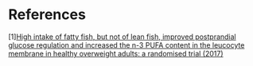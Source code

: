 # References
[1][High intake of fatty fish, but not of lean fish, improved postprandial glucose regulation and increased the n-3 PUFA content in the leucocyte membrane in healthy overweight adults: a randomised trial (2017)](https://www.cambridge.org/core/journals/british-journal-of-nutrition/article/high-intake-of-fatty-fish-but-not-of-lean-fish-improved-postprandial-glucose-regulation-and-increased-the-n3-pufa-content-in-the-leucocyte-membrane-in-healthy-overweight-adults-a-randomised-trial/46A086F341B075496C5042E9AE3B79E3)